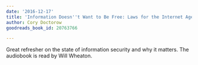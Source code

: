 ```yaml
---
date: '2016-12-17'
title: 'Information Doesn''t Want to Be Free: Laws for the Internet Age'
author: Cory Doctorow
goodreads_book_id: 20763766

---
```

Great refresher on the state of information security and why it matters. The audiobook is read by Will Wheaton.
